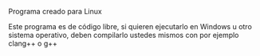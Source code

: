 Programa creado para Linux

Este programa es de código libre, si quieren ejecutarlo en Windows u otro sistema operativo, deben compilarlo ustedes mismos con por ejemplo clang++ o g++

